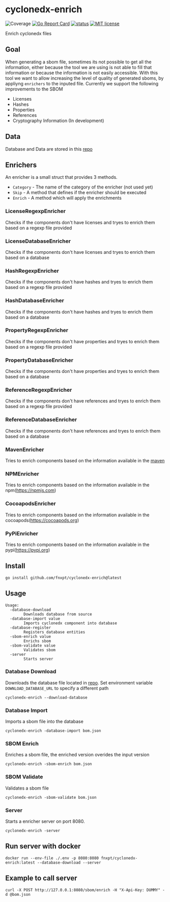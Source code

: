 # cyclonedx-enrich
![Coverage](https://img.shields.io/badge/Coverage-30.7%25-yellow)
[![Go Report Card](https://goreportcard.com/badge/github.com/fnxpt/cyclonedx-enrich)](https://goreportcard.com/report/github.com/fnxpt/cyclonedx-enrich)
[![status](https://github.com/fnxpt/cyclonedx-enrich/actions/workflows/coverage.yaml/badge.svg?branch=main "status")](https://github.com/fnxpt/cyclonedx-enrich/actions)
[![MIT license](https://img.shields.io/badge/license-MIT-brightgreen.svg)](https://opensource.org/licenses/MIT)

Enrich cyclonedx files

## Goal

When generating a sbom file, sometimes its not possible to get all the information, either because the tool we are using is not able to fill that information or because the information is not easily accessible.
With this tool we want to allow increasing the level of quality of generated sboms, by appliyng `enrichers` to the inputed file.
Currently we support the following improvements to the SBOM

* Licenses
* Hashes
* Properties
* References
* Cryptography Information (In development)

## Data

Database and Data are stored in this [repo](https://github.com/fnxpt/cyclonedx-enrich-data)

## Enrichers

An enricher is a small struct that provides 3 methods.
- `Category` - The name of the category of the enricher (not used yet)
- `Skip` - A method that defines if the enricher should be executed
- `Enrich` - A method which will apply the enrichments

### LicenseRegexpEnricher

Checks if the components don't have licenses and tryes to enrich them based on a regexp file provided

### LicenseDatabaseEnricher

Checks if the components don't have licenses and tryes to enrich them based on a database

### HashRegexpEnricher

Checks if the components don't have hashes and tryes to enrich them based on a regexp file provided

### HashDatabaseEnricher

Checks if the components don't have hashes and tryes to enrich them based on a database

### PropertyRegexpEnricher

Checks if the components don't have properties and tryes to enrich them based on a regexp file provided

### PropertyDatabaseEnricher

Checks if the components don't have properties and tryes to enrich them based on a database

### ReferenceRegexpEnricher

Checks if the components don't have references and tryes to enrich them based on a regexp file provided

### ReferenceDatabaseEnricher

Checks if the components don't have references and tryes to enrich them based on a database

### MavenEnricher

Tries to enrich components based on the information available in the [maven](https://central.sonatype.com)

### NPMEnricher

Tries to enrich components based on the information available in the npm(https://npmjs.com)

### CocoapodsEnricher

Tries to enrich components based on the information available in the cocoapods(https://cocoapods.org)

### PyPiEnricher

Tries to enrich components based on the information available in the pypi(https://pypi.org)

## Install

```
go install github.com/fnxpt/cyclonedx-enrich@latest
```

## Usage
```
Usage:
  -database-download
    	Downloads database from source
  -database-import value
    	Imports cyclonedx component into database
  -database-register
    	Registers database entities
  -sbom-enrich value
    	Enrichs sbom
  -sbom-validate value
    	Validates sbom
  -server
    	Starts server
```

### Database Download

Downloads the database file located in [repo](https://github.com/fnxpt/cyclonedx-enrich-data).
Set environment variable `DOWNLOAD_DATABASE_URL` to specify a different path

```
cyclonedx-enrich --download-database
```

### Database Import

Imports a sbom file into the database

```
cyclonedx-enrich -database-import bom.json
```

### SBOM Enrich

Enriches a sbom file, the enriched version overides the input version

```
cyclonedx-enrich -sbom-enrich bom.json
```

### SBOM Validate

Validates a sbom file

```
cyclonedx-enrich -sbom-validate bom.json
```

### Server

Starts a enricher server on port 8080.

```
cyclonedx-enrich -server
```

## Run server with docker

```
docker run --env-file ./.env -p 8080:8080 fnxpt/cyclonedx-enrich:latest --database-download --server
```

## Example to call server

```
curl -X POST http://127.0.0.1:8080/sbom/enrich -H "X-Api-Key: DUMMY" -d @bom.json
```



